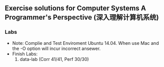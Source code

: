 Exercise solutions for Computer Systems A Programmer's Perspective (深入理解计算机系统)
--

### Labs
  * Note: Complie and Test Enviroment Ubuntu 14.04. When use Mac and the -O option will incur incorrect ansewer.
  * Finish Labs:
    1. data-lab (Corr 41/41, Perf 30/30)
   
   
